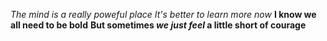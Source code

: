 *The mind is a really poweful place*
_It's better to learn more now_
**I know we all need to be bold**
__But sometimes *we just feel*  a little short of courage__
